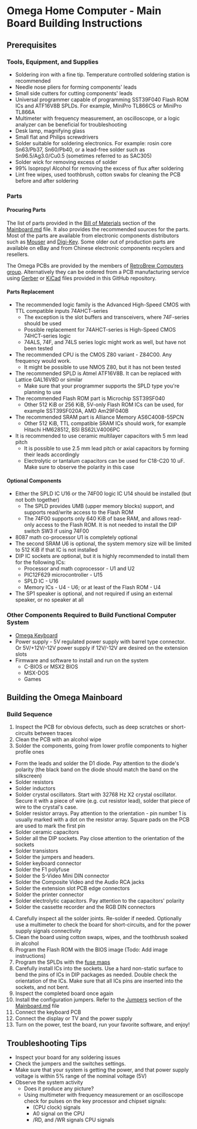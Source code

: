 # Omega Home Computer - Main Board Building Instructions

## Prerequisites

### Tools, Equipment, and Supplies

* Soldering iron with a fine tip. Temperature controlled soldering station is recommended
* Needle nose pliers for forming components' leads
* Small side cutters for cutting components' leads
* Universal programmer capable of programming SST39F040 Flash ROM ICs and ATF16V8B SPLDs. For example, MiniPro TL866CS or MiniPro TL866A
* Multimeter with frequency measurement, an oscilloscope, or a logic analyzer can be beneficial for troubleshooting
* Desk lamp, magnifying glass
* Small flat and Philips screwdrivers
* Solder suitable for soldering electronics. For example: rosin core Sn63/Pb37, Sn60/Pb40, or a lead-free solder such as Sn96.5/Ag3.0/Cu0.5 (sometimes referred to as SAC305)
* Solder wick for removing excess of solder
* 99% Isopropyl Alcohol for removing the excess of flux after soldering
* Lint free wipes, used toothbrush, cotton swabs for cleaning the PCB before and after soldering

### Parts

#### Procuring Parts
The list of parts provided in the [Bill of Materials](Mainboard.md#bill-of-materials) section of the [Mainboard.md](Mainboard.md) file. It also provides the recommended sources for the parts.
Most of the parts are available from electronic components distributors such as [Mouser](https://www.mouser.com/ProjectManager/ProjectDetail.aspx?AccessID=11fd34d22c) and [Digi-Key](https://www.digikey.com).
Some older out of production parts are available on eBay and from Chinese electronic components recyclers and resellers.

The Omega PCBs are provided by the members of [RetroBrew Computers group](https://www.retrobrewcomputers.org/doku.php?id=boardinventory#omega_home_computer_project_sergey_kiselev).
Alternatively they can be ordered from a PCB manufacturing service using [Gerber](Mainboard/gerber) or [KiCad](Mainboard/KiCad) files provided in this GitHub repository.

#### Parts Replacement

* The recommended logic family is the Advanced High-Speed CMOS with TTL compatible inputs 74AHCT-series
  * The exception is the slot buffers and transceivers, where 74F-series should be used
  * Possible replacement for 74AHCT-series is High-Speed CMOS 74HCT-series logic
  * 74ALS, 74F, and 74LS series logic might work as well, but have not been tested
* The recommended CPU is the CMOS Z80 variant - Z84C00. Any frequency would work.
  * It might be possible to use NMOS Z80, but it has not been tested
* The recommended SPLD is Atmel ATF16V8B. It can be replaced with Lattice GAL16V8D or similar
  * Make sure that your programmer supports the SPLD type you're planning to use
* The recommended Flash ROM part is Microchip SST39SF040
  * Other 512 KiB or 256 KiB, 5V-only Flash ROM ICs can be used, for example SST39SF020A, AMD Am29F040B
* The recommended SRAM part is Alliance Memory AS6C4008-55PCN
  * Other 512 KiB, TTL compatible SRAM ICs should work, for example Hitachi HM628512, BSI BS62LV4006PC
* It is recommended to use ceramic multilayer capacitors with 5 mm lead pitch
  * It is possible to use 2.5 mm lead pitch or axial capacitors by forming their leads accordingly
  * Electrolytic or tantalum capacitors can be used for C18-C20 10 uF. Make sure to observe the polarity in this case

#### Optional Components

* Either the SPLD IC U16 or the 74F00 logic IC U14 should be installed (but not both together)
  * The SPLD provides UMB (upper memory blocks) support, and supports read/write access to the Flash ROM
  * The 74F00 supports only 640 KiB of base RAM, and allows read-only access to the Flash ROM. It is not needed to install the DIP switch SW3 if using 74F00
 * 8087 math co-processor U1 is completely optional
* The second SRAM U6 is optional, the system memory size will be limited to 512 KiB if that IC is not installed
* DIP IC sockets are optional, but it is highly recommended to install them for the following ICs:
  * Processor and math coprocessor - U1 and U2
  * PIC12F629 microcontroller - U15
  * SPLD IC - U16
  * Memory ICs - U4 - U6; or at least of the Flash ROM - U4
* The SP1 speaker is optional, and not required if using an external speaker, or no speaker at all

### Other Components Required to Build Functional Computer System

* [Omega Keyboard](Keyboard.md)
* Power supply - 5V regulated power supply with barrel type connector. Or 5V/+12V/-12V power supply if 12V/-12V are desired on the extension slots
* Firmware and software to install and run on the system
  * C-BIOS or MSX2 BIOS
  * MSX-DOS
  * Games

## Building the Omega Mainboard

### Build Sequence

1. Inspect the PCB for obvious defects, such as deep scratches or short-circuits between traces
2. Clean the PCB with an alcohol wipe
3. Solder the components, going from lower profile components to higher profile ones
  * Form the leads and solder the D1 diode. Pay attention to the diode's polarity (the black band on the diode should match the band on the silkscreen)
  * Solder resistors
  * Solder inductors
  * Solder crystal oscillators. Start with 32768 Hz X2 crystal oscillator. Secure it with a piece of wire (e.g. cut resistor lead), solder that piece of wire to the crystal's case.
  * Solder resistor arrays. Pay attention to the orientation - pin number 1 is usually marked with a dot on the resistor array. Square pads on the PCB are used to mark the first pin
  * Solder ceramic capacitors
  * Solder all the DIP sockets. Pay close attention to the orientation of the sockets
  * Solder transistors
  * Solder the jumpers and headers.
  * Solder keyboard connector
  * Solder the F1 polyfuse
  * Solder the S-Video Mini DIN connector
  * Solder the Composite Video and the Audio RCA jacks 
  * Solder the extension slot PCB edge connectors
  * Solder the printer connector
  * Solder electrolytic capacitors. Pay attention to the capacitors' polarity
  * Solder the cassette recorder and the RGB DIN connectors
4. Carefully inspect all the solder joints. Re-solder if needed. Optionally use a multimeter to check the board for short-circuits, and for the power supply signals connectivity
5. Clean the board using cotton swaps, wipes, and the toothbrush soaked in alcohol
6. Program the Flash ROM with the BIOS image (Todo: Add image instructions)
7. Program the SPLDs with the [fuse maps](Mainboard/SPLD)
8. Carefully install ICs into the sockets. Use a hard non-static surface to bend the pins of ICs in DIP packages as needed. Double check the orientation of the ICs. Make sure that all ICs pins are inserted into the sockets, and not bent.
9. Inspect the completed board once again
10. Install the configuration jumpers. Refer to the [Jumpers](Mainboard.md#jumpers) section of the [Mainboard.md](Mainboard.md) file
11. Connect the keyboard PCB
12. Connect the display or TV and the power supply
13. Turn on the power, test the board, run your favorite software, and enjoy!

## Troubleshooting Tips

* Inspect your board for any soldering issues
* Check the jumpers and the switches settings.
* Make sure that your system is getting the power, and that power supply voltage is within 5% range of the nominal voltage (5V)
* Observe the system activity
  * Does it produce any picture?
  * Using multimeter with frequency measurement or an oscilloscope check for pulses on the key processor and chipset signals:
    * (CPU clock) signals
    * A0 signal on the CPU
    * /RD, and /WR signals CPU signals

